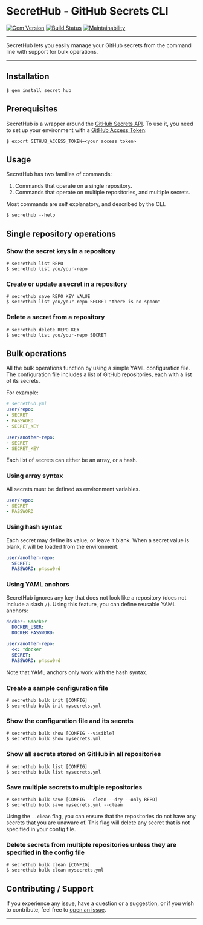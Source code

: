 SecretHub - GitHub Secrets CLI
==================================================

[![Gem Version](https://badge.fury.io/rb/secret_hub.svg)](https://badge.fury.io/rb/secret_hub)
[![Build Status](https://github.com/DannyBen/secret_hub/workflows/Test/badge.svg)](https://github.com/DannyBen/secret_hub/actions?query=workflow%3ATest)
[![Maintainability](https://api.codeclimate.com/v1/badges/9ac95755c33e105ed998/maintainability)](https://codeclimate.com/github/DannyBen/secret_hub/maintainability)

---

SecretHub lets you easily manage your GitHub secrets from the command line
with support for bulk operations.

---

Installation
--------------------------------------------------

```shell
$ gem install secret_hub
```


Prerequisites
--------------------------------------------------

SecretHub is a wrapper around the [GitHub Secrets API][secrets-api]. To use
it, you need to set up your environment with a
[GitHub Access Token][access-key]:


```shell
$ export GITHUB_ACCESS_TOKEN=<your access token>
```


Usage
--------------------------------------------------

SecretHub has two families of commands:

1. Commands that operate on a single repository.
2. Commands that operate on multiple repositories, and multiple secrets.

Most commands are self explanatory, and described by the CLI.

```shell
$ secrethub --help
```

Single repository operations
--------------------------------------------------

### Show the secret keys in a repository

```shell
# secrethub list REPO
$ secrethub list you/your-repo
```

### Create or update a secret in a repository

```shell
# secrethub save REPO KEY VALUE
$ secrethub list you/your-repo SECRET "there is no spoon"
```

### Delete a secret from a repository

```shell
# secrethub delete REPO KEY
$ secrethub list you/your-repo SECRET
```


Bulk operations
--------------------------------------------------

All the bulk operations function by using a simple YAML configuration file.
The configuration file includes a list of GitHub repositories, each with a
list of its secrets.

For example:

```yaml
# secrethub.yml
user/repo:
- SECRET
- PASSWORD
- SECRET_KEY

user/another-repo:
- SECRET
- SECRET_KEY
```

Each list of secrets can either be an array, or a hash.

### Using array syntax

All secrets must be defined as environment variables.

```yaml
user/repo:
- SECRET
- PASSWORD
```

### Using hash syntax

Each secret may define its value, or leave it blank. When a secret value is
blank, it will be loaded from the environment.

```yaml
user/another-repo:
  SECRET:
  PASSWORD: p4ssw0rd
```

### Using YAML anchors

SecretHub ignores any key that does not look like a repository (does not
include a slash `/`). Using this feature, you can define reusable YAML
anchors:

```yaml
docker: &docker
  DOCKER_USER:
  DOCKER_PASSWORD:

user/another-repo:
  <<: *docker
  SECRET:
  PASSWORD: p4ssw0rd
```

Note that YAML anchors only work with the hash syntax.


### Create a sample configuration file

```shell
# secrethub bulk init [CONFIG]
$ secrethub bulk init mysecrets.yml
```

### Show the configuration file and its secrets

```shell
# secrethub bulk show [CONFIG --visible]
$ secrethub bulk show mysecrets.yml
```

### Show all secrets stored on GitHub in all repositories

```shell
# secrethub bulk list [CONFIG]
$ secrethub bulk list mysecrets.yml
```

### Save multiple secrets to multiple repositories

```shell
# secrethub bulk save [CONFIG --clean --dry --only REPO]
$ secrethub bulk save mysecrets.yml --clean
```

Using the `--clean` flag, you can ensure that the repositories do not have
any secrets that you are unaware of. This flag will delete any secret that is
not specified in your config file.

### Delete secrets from multiple repositories unless they are specified in the config file

```shell
# secrethub bulk clean [CONFIG]
$ secrethub bulk clean mysecrets.yml
```


Contributing / Support
--------------------------------------------------

If you experience any issue, have a question or a suggestion, or if you wish
to contribute, feel free to [open an issue][issues].

---

[secrets-api]: https://developer.github.com/v3/actions/secrets/
[access-key]: https://github.com/settings/tokens
[issues]: https://github.com/DannyBen/secret_hub/issues
